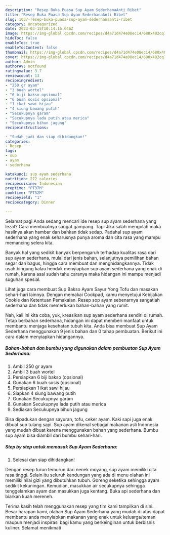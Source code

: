 ```yaml
---
description: "Resep Buka Puasa Sup Ayam SederhanaAnti Ribet"
title: "Resep Buka Puasa Sup Ayam SederhanaAnti Ribet"
slug: 1037-resep-buka-puasa-sup-ayam-sederhanaanti-ribet
category: Uncategorized
date: 2023-03-15T10:14:16.646Z
image: https://img-global.cpcdn.com/recipes/d4a71d474e08ec14/680x482cq70/sup-ayam-sederhana-foto-resep-utama.jpg
hideToc: false
enableToc: true
enableTocContent: false
thumbnail: https://img-global.cpcdn.com/recipes/d4a71d474e08ec14/680x482cq70/sup-ayam-sederhana-foto-resep-utama.jpg
cover: https://img-global.cpcdn.com/recipes/d4a71d474e08ec14/680x482cq70/sup-ayam-sederhana-foto-resep-utama.jpg
author: Admin
authorAv: notfound
ratingvalue: 3.7
reviewcount: 13
recipeingredient:
- "250 gr ayam"
- "3 buah wortel"
- "6 biji bakso opsional"
- "6 buah sosis opsional"
- "1 ikat sawi hijau"
- "4 siung bawang putih"
- "Secukupnya garam"
- "Secukupnya lada putih atau merica"
- "Secukupnya bihun jagung"
recipeinstructions:

- "Sudah jadi dan siap dihidangkan!"
categories:
- Resep
tags:
- sup
- ayam
- sederhana

katakunci: sup ayam sederhana 
nutrition: 272 calories
recipecuisine: Indonesian
preptime: "PT37M"
cooktime: "PT52M"
recipeyield: "1"
recipecategory: Dinner

---
```



Selamat pagi Anda sedang mencari ide resep sup ayam sederhana yang lezat? Cara membuatnya sangat gampang. Tapi Jika salah mengolah maka hasilnya akan hambar dan bahkan tidak sedap. Padahal sup ayam sederhana yang enak seharusnya punya aroma dan cita rasa yang mampu memancing selera kita.


Banyak hal yang sedikit banyak berpengaruh terhadap kualitas rasa dari sup ayam sederhana, mulai dari jenis bahan, selanjutnya pemilihan bahan segar dan bagus, hingga cara membuat dan menghidangkannya. Tidak usah bingung kalau hendak menyiapkan sup ayam sederhana yang enak di rumah, karena asal sudah tahu caranya maka hidangan ini mampu menjadi suguhan spesial.

Lihat juga cara membuat Sup Bakso Ayam Sayur Yong Tofu dan masakan sehari-hari lainnya. Dengan memakai Cookpad, kamu menyetujui Kebijakan Cookie dan Ketentuan Pemakaian. Resep sop ayam sebenarnya sangatlah sederhana dan tidak memerlukan bahan-bahan yang rumit.


Nah, kali ini kita coba, yuk, kreasikan sup ayam sederhana sendiri di rumah. Tetap berbahan sederhana, hidangan ini dapat memberi manfaat untuk membantu menjaga kesehatan tubuh kita. Anda bisa membuat Sup Ayam Sederhana menggunakan 9 jenis bahan dan 0 tahap pembuatan. Berikut ini cara dalam menyiapkan hidangannya.

<!--inarticleads1-->

##### Bahan-bahan dan bumbu yang digunakan dalam pembuatan Sup Ayam Sederhana:

1. Ambil 250 gr ayam
1. Ambil 3 buah wortel
1. Persiapkan 6 biji bakso (opsional)
1. Gunakan 6 buah sosis (opsional)
1. Persiapkan 1 ikat sawi hijau
1. Siapkan 4 siung bawang putih
1. Gunakan Secukupnya garam
1. Gunakan Secukupnya lada putih atau merica
1. Sediakan Secukupnya bihun jagung


Bisa dipadukan dengan sayuran, tofu, ceker ayam. Kaki sapi juga enak dibuat sup tulang sapi. Sup ayam dikenal sebagai makanan asli Indonesia yang mudah dibuat karena menggunakan bahan yang sederhana. Bumbu sup ayam bisa diambil dari bumbu sehari-hari. 

<!--inarticleads2-->

##### Step by step untuk memasak Sup Ayam Sederhana:


1. Selesai dan siap dihidangkan!

Dengan resep turun temurun dari nenek moyang, sup ayam memiliki cita rasa tinggi. Selain itu seluruh kandungan yang ada di menu olahan ini memiliki nilai gizi yang dibutuhkan tubuh. Goreng seketika sehingga ayam sedikit kekuningan. Kemudian, masukkan air secukupnya sehingga tenggelamkan ayam dan masukkan juga kentang. Buka api sederhana dan biarkan kuah mereneh. 

Terima kasih telah menggunakan resep yang tim kami tampilkan di sini. Besar harapan kami, olahan Sup Ayam Sederhana yang mudah di atas dapat membantu anda menyiapkan makanan yang enak untuk keluarga/teman maupun menjadi inspirasi bagi kamu yang berkeinginan untuk berbisnis kuliner. Selamat menikmati
